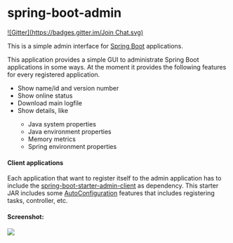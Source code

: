 spring-boot-admin
=================
[![Gitter](https://badges.gitter.im/Join Chat.svg)](https://gitter.im/dickerpulli/spring-boot-admin?utm_source=badge&utm_medium=badge&utm_campaign=pr-badge&utm_content=badge)

This is a simple admin interface for [Spring Boot](http://projects.spring.io/spring-boot/ "Official Spring-Boot website") applications.

This application provides a simple GUI to administrate Spring Boot applications in some ways. At the moment it provides the following features for every registered application.

<ul>
<li>Show name/id and version number</li>
<li>Show online status</li>
<li>Download main logfile</li>
<li>Show details, like</li>
<ul>
<li>Java system properties</li>
<li>Java environment properties</li>
<li>Memory metrics</li>
<li>Spring environment properties</li>
</ul>
</ul> 

#### Client applications

Each application that want to register itself to the admin application has to include the [spring-boot-starter-admin-client](https://github.com/dickerpulli/spring-boot-starter-admin-client "GitHub project") as dependency. This starter JAR includes some [AutoConfiguration](http://docs.spring.io/spring-boot/docs/current-SNAPSHOT/reference/htmlsingle/#using-boot-auto-configuration "Spring Boot docu") features that includes registering tasks, controller, etc.

#### Screenshot:

[](url "title") 
<img src="https://raw.githubusercontent.com/dickerpulli/spring-boot-admin/master/screenshot.png">
